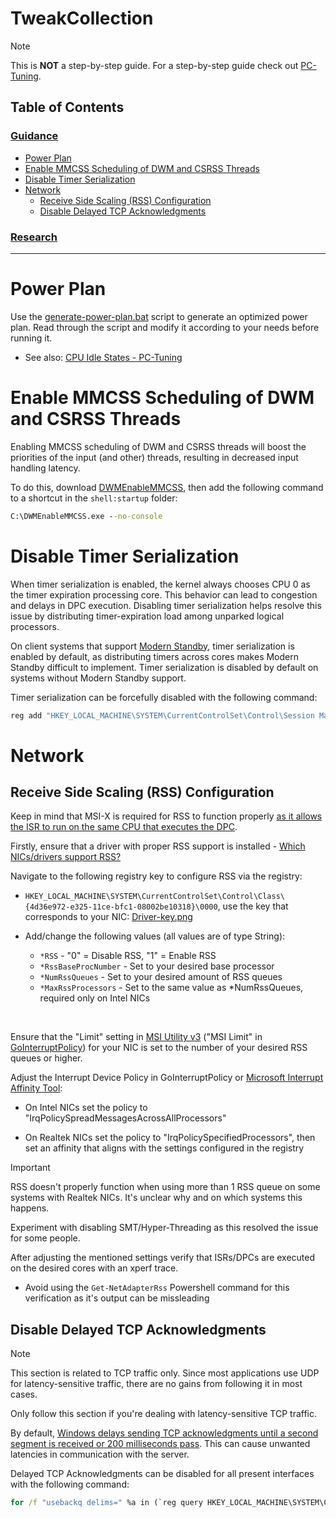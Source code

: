 # TweakCollection

> [!Note]
> This is **NOT** a step-by-step guide. For a step-by-step guide check out [PC-Tuning](https://github.com/valleyofdoom/PC-Tuning).

## Table of Contents

### [Guidance](#guidance)

- [Power Plan](#power-plan)
- [Enable MMCSS Scheduling of DWM and CSRSS Threads](#enable-mmcss-scheduling-of-dwm-and-csrss-threads)
- [Disable Timer Serialization](#disable-timer-serialization)
- [Network](#network)
    - [Receive Side Scaling (RSS) Configuration](#receive-side-scaling-rss-configuration)
    - [Disable Delayed TCP Acknowledgments](#disable-delayed-tcp-acknowledgments)

### [<ins>Research</ins>](Research.md)

---

# Power Plan

Use the [generate-power-plan.bat](scripts/generate-power-plan.bat) script to generate an optimized power plan. Read through the script and modify it according to your needs before running it.

- See also: [CPU Idle States - PC-Tuning](https://github.com/valleyofdoom/PC-Tuning#1146-cpu-idle-states)

# Enable MMCSS Scheduling of DWM and CSRSS Threads

Enabling MMCSS scheduling of DWM and CSRSS threads will boost the priorities of the input (and other) threads, resulting in decreased input handling latency.

To do this, download [DWMEnableMMCSS](https://github.com/Duckleeng/DWMEnableMMCSS), then add the following command to a shortcut in the `shell:startup` folder:

```cmd
C:\DWMEnableMMCSS.exe --no-console
```

# Disable Timer Serialization

When timer serialization is enabled, the kernel always chooses CPU 0 as the timer expiration processing core. This behavior can lead to congestion and delays in DPC execution. Disabling timer serialization helps resolve this issue by distributing timer-expiration load among unparked logical processors.

On client systems that support [Modern Standby](https://learn.microsoft.com/en-us/windows-hardware/design/device-experiences/modern-standby), timer serialization is enabled by default, as distributing timers across cores makes Modern Standby difficult to implement. Timer serialization is disabled by default on systems without Modern Standby support.

Timer serialization can be forcefully disabled with the following command:

```cmd
reg add "HKEY_LOCAL_MACHINE\SYSTEM\CurrentControlSet\Control\Session Manager\kernel" /v "SerializeTimerExpiration" /t REG_DWORD /d "2" /f
```

# Network

## Receive Side Scaling (RSS) Configuration

Keep in mind that MSI-X is required for RSS to function properly [as it allows the ISR to run on the same CPU that executes the DPC](https://learn.microsoft.com/en-us/windows-hardware/drivers/network/introduction-to-receive-side-scaling#how-rss-improves-system-performance).

Firstly, ensure that a driver with proper RSS support is installed - [Which NICs/drivers support RSS?](Research.md#which-nicsdrivers-support-receive-side-scaling-rss)

Navigate to the following registry key to configure RSS via the registry:

- `HKEY_LOCAL_MACHINE\SYSTEM\CurrentControlSet\Control\Class\{4d36e972-e325-11ce-bfc1-08002be10318}\0000`, use the key that corresponds to your NIC: [Driver-key.png](img/Driver-key.png)

- Add/change the following values (all values are of type String):

    - `*RSS` - "0" = Disable RSS, "1" = Enable RSS
    - `*RssBaseProcNumber` - Set to your desired base processor
    - `*NumRssQueues` - Set to your desired amount of RSS queues
    - `*MaxRssProcessors` - Set to the same value as *NumRssQueues, required only on Intel NICs

<br>

Ensure that the "Limit" setting in [MSI Utility v3](https://forums.guru3d.com/threads/windows-line-based-vs-message-signaled-based-interrupts-msi-tool.378044/) ("MSI Limit" in [GoInterruptPolicy](https://github.com/spddl/GoInterruptPolicy)) for your NIC is set to the number of your desired RSS queues or higher.

Adjust the Interrupt Device Policy in GoInterruptPolicy or [Microsoft Interrupt Affinity Tool](https://www.techpowerup.com/download/microsoft-interrupt-affinity-tool/):

- On Intel NICs set the policy to "IrqPolicySpreadMessagesAcrossAllProcessors"

- On Realtek NICs set the policy to "IrqPolicySpecifiedProcessors", then set an affinity that aligns with the settings configured in the registry

> [!IMPORTANT]
> RSS doesn't properly function when using more than 1 RSS queue on some systems with Realtek NICs. It's unclear why and on which systems this happens.
>
> Experiment with disabling SMT/Hyper-Threading as this resolved the issue for some people.

After adjusting the mentioned settings verify that ISRs/DPCs are executed on the desired cores with an xperf trace.

- Avoid using the `Get-NetAdapterRss` Powershell command for this verification as it's output can be missleading

## Disable Delayed TCP Acknowledgments

> [!NOTE]
> This section is related to TCP traffic only. Since most applications use UDP for latency-sensitive traffic, there are no gains from following it in most cases.
>
> Only follow this section if you're dealing with latency-sensitive TCP traffic.

By default, [Windows delays sending TCP acknowledgments until a second segment is received or 200 milliseconds pass](https://learn.microsoft.com/en-us/troubleshoot/windows-server/networking/registry-entry-control-tcp-acknowledgment-behavior). This can cause unwanted latencies in communication with the server.

Delayed TCP Acknowledgments can be disabled for all present interfaces with the following command:

```cmd
for /f "usebackq delims=" %a in (`reg query HKEY_LOCAL_MACHINE\SYSTEM\CurrentControlSet\Services\Tcpip\Parameters\Interfaces`) do (reg add %a /v "TcpAckFrequency" /t REG_DWORD /d "1" /f)
```